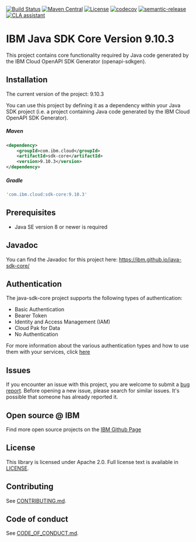 [![Build Status](https://travis-ci.com/IBM/java-sdk-core.svg?branch=main)](https://travis-ci.com/IBM/java-sdk-core)
[![Maven Central](https://maven-badges.herokuapp.com/maven-central/com.ibm.cloud/sdk-core/badge.svg)](https://maven-badges.herokuapp.com/maven-central/com.ibm.cloud/sdk-core)
[![License](https://img.shields.io/badge/License-Apache%202.0-blue.svg)](https://opensource.org/licenses/Apache-2.0)
[![codecov](https://codecov.io/gh/IBM/java-sdk-core/branch/main/graph/badge.svg)](https://codecov.io/gh/IBM/java-sdk-core)
[![semantic-release](https://img.shields.io/badge/%20%20%F0%9F%93%A6%F0%9F%9A%80-semantic--release-e10079.svg)](https://github.com/semantic-release/semantic-release)
[![CLA assistant](https://cla-assistant.io/readme/badge/ibm/java-sdk-core)](https://cla-assistant.io/ibm/java-sdk-core)

# IBM Java SDK Core Version 9.10.3
This project contains core functionality required by Java code generated by the IBM Cloud OpenAPI SDK Generator
(openapi-sdkgen).

## Installation
The current version of the project: 9.10.3

You can use this project by defining it as a dependency within your Java SDK project
(i.e. a project containing Java code generated by the IBM Cloud OpenAPI SDK Generator).

##### Maven
```xml
<dependency>
	<groupId>com.ibm.cloud</groupId>
	<artifactId>sdk-core</artifactId>
	<version>9.10.3</version>
</dependency>
```

##### Gradle

```gradle
'com.ibm.cloud:sdk-core:9.10.3'
```

## Prerequisites
- Java SE version 8 or newer is required

## Javadoc
You can find the Javadoc for this project here: https://ibm.github.io/java-sdk-core/

## Authentication
The java-sdk-core project supports the following types of authentication:
- Basic Authentication
- Bearer Token 
- Identity and Access Management (IAM)
- Cloud Pak for Data
- No Authentication

For more information about the various authentication types and how to use them with your services, click [here](Authentication.md)

## Issues

If you encounter an issue with this project, you are welcome to submit a [bug report](https://github.com/IBM/java-sdk-core/issues).
Before opening a new issue, please search for similar issues. It's possible that someone has already reported it.

## Open source @ IBM

Find more open source projects on the [IBM Github Page](http://github.com/IBM)

## License

This library is licensed under Apache 2.0. Full license text is
available in [LICENSE](LICENSE).

## Contributing

See [CONTRIBUTING.md](CONTRIBUTING.md).

## Code of conduct

See [CODE_OF_CONDUCT.md](CODE_OF_CONDUCT.md).
